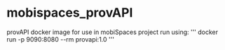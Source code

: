 # mobispaces_provAPI
provAPI docker image for use in mobiSpaces project
run using:
'''
docker run -p 9090:8080 --rm provapi:1.0
'''

